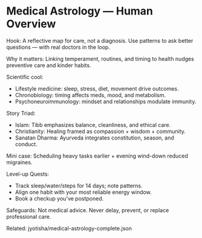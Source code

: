 # Medical Astrology — Human Overview

Hook:
A reflective map for care, not a diagnosis. Use patterns to ask better questions — with real doctors in the loop.

Why it matters:
Linking temperament, routines, and timing to health nudges preventive care and kinder habits.

Scientific cool:
- Lifestyle medicine: sleep, stress, diet, movement drive outcomes.
- Chronobiology: timing affects meds, mood, and metabolism.
- Psychoneuroimmunology: mindset and relationships modulate immunity.

Story Triad:
- Islam: Tibb emphasizes balance, cleanliness, and ethical care.
- Christianity: Healing framed as compassion + wisdom + community.
- Sanatan Dharma: Ayurveda integrates constitution, season, and conduct.

Mini case:
Scheduling heavy tasks earlier + evening wind-down reduced migraines.

Level-up Quests:
- Track sleep/water/steps for 14 days; note patterns.
- Align one habit with your most reliable energy window.
- Book a checkup you’ve postponed.

Safeguards:
Not medical advice. Never delay, prevent, or replace professional care.

Related: jyotisha/medical-astrology-complete.json

